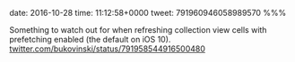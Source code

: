 date: 2016-10-28
time: 11:12:58+0000
tweet: 791960946058989570
%%%

Something to watch out for when refreshing collection view cells with prefetching enabled (the default on iOS 10). [twitter.com/bukovinski/status/791958544916500480](https://twitter.com/bukovinski/status/791958544916500480)
